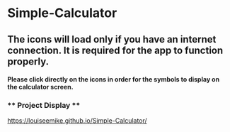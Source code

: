 # Simple-Calculator
## The icons will load only if you have an internet connection. It is required for the app to function properly. 
#### Please click directly on the icons in order for the symbols to display on the calculator screen.
### ** Project Display **
https://louiseemike.github.io/Simple-Calculator/
